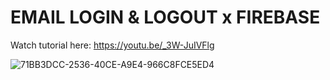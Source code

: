 # EMAIL LOGIN & LOGOUT x FIREBASE

Watch tutorial here: https://youtu.be/_3W-JuIVFlg

![71BB3DCC-2536-40CE-A9E4-966C8FCE5ED4](https://user-images.githubusercontent.com/29016489/208593637-b45d7a7f-f421-4663-b017-9f158963d0ce.JPG)
